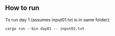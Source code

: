## How to run

To run day 1 (assumes input01.txt is in same folder):

`cargo run --bin day01 -- input01.txt`
